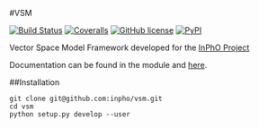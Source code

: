 #VSM

[![Build Status](https://travis-ci.org/inpho/vsm.svg?branch=master)](https://travis-ci.org/inpho/vsm)
[![Coveralls](https://img.shields.io/coveralls/inpho/vsm.svg)](https://coveralls.io/r/inpho/vsm)
[![GitHub license](https://img.shields.io/github/license/mashape/apistatus.svg)](https://github.com/inpho/vsm/blob/master/LICENSE.txt)
[![PyPI](https://img.shields.io/pypi/v/vsm.svg)](https://pypi.python.org/pypi/vsm)

Vector Space Model Framework developed for the 
[InPhO Project](https://inpho.cogs.indiana.edu/)

Documentation can be found in the module and [here](http://inpho.github.io/vsm/).

##Installation

```
git clone git@github.com:inpho/vsm.git
cd vsm
python setup.py develop --user
```
